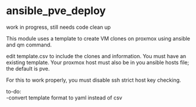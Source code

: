 # ansible_pve_deploy
work in progress, still needs code clean up

This module uses a template to create VM clones on proxmox using ansible and qm command.

edit template.csv to include the clones and information. You must have an existing template. Your proxmox host must also be in you ansible hosts file; the default is pve.

For this to work properly, you must disable ssh strict host key checking.

to-do:  
-convert template format to yaml instead of csv  
